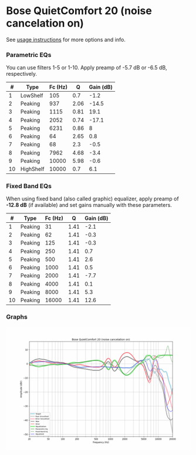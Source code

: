 # Bose QuietComfort 20 (noise cancelation on)
See [usage instructions](https://github.com/jaakkopasanen/AutoEq#usage) for more options and info.

### Parametric EQs
You can use filters 1-5 or 1-10. Apply preamp of -5.7 dB or -6.5 dB, respectively.

|   # | Type      |   Fc (Hz) |    Q |   Gain (dB) |
|-----|-----------|-----------|------|-------------|
|   1 | LowShelf  |       105 | 0.7  |        -1.2 |
|   2 | Peaking   |       937 | 2.06 |       -14.5 |
|   3 | Peaking   |      1115 | 0.81 |        19.1 |
|   4 | Peaking   |      2052 | 0.74 |       -17.1 |
|   5 | Peaking   |      6231 | 0.86 |         8   |
|   6 | Peaking   |        64 | 2.65 |         0.8 |
|   7 | Peaking   |        68 | 2.3  |        -0.5 |
|   8 | Peaking   |      7962 | 4.68 |        -3.4 |
|   9 | Peaking   |     10000 | 5.98 |        -0.6 |
|  10 | HighShelf |     10000 | 0.7  |         6.1 |

### Fixed Band EQs
When using fixed band (also called graphic) equalizer, apply preamp of **-12.8 dB** (if available) and set gains manually with these parameters.

|   # | Type    |   Fc (Hz) |    Q |   Gain (dB) |
|-----|---------|-----------|------|-------------|
|   1 | Peaking |        31 | 1.41 |        -2.1 |
|   2 | Peaking |        62 | 1.41 |        -0.3 |
|   3 | Peaking |       125 | 1.41 |        -0.3 |
|   4 | Peaking |       250 | 1.41 |         0.7 |
|   5 | Peaking |       500 | 1.41 |         2.6 |
|   6 | Peaking |      1000 | 1.41 |         0.5 |
|   7 | Peaking |      2000 | 1.41 |        -7.7 |
|   8 | Peaking |      4000 | 1.41 |         0.1 |
|   9 | Peaking |      8000 | 1.41 |         5.3 |
|  10 | Peaking |     16000 | 1.41 |        12.6 |

### Graphs
![](./Bose%20QuietComfort%2020%20(noise%20cancelation%20on).png)
